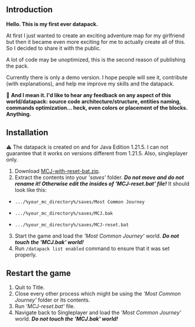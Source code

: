 ## Introduction

**Hello. This is my first ever datapack.**

At first I just wanted to create an exciting adventure map for my girlfriend but then it became even more exciting for me to actually create all of this.
So I decided to share it with the public.

A lot of code may be unoptimized, this is the second reason of publishing the pack.

Currently there is only a demo version. I hope people will see it, contribute (with explanations), and help me improve my skills and the datapack.

:pushpin: **And I mean it. I'd like to hear any feedback on any aspect of this world/datapack: source code architecture/structure, entities naming, commands optimization... heck, even colors or placement of the blocks. Anything.**

## Installation

:warning: The datapack is created on and for Java Edition 1.21.5. I can not guarantee that it works on versions different from 1.21.5. Also, singleplayer only.

1. Download [MCJ-with-reset-bat.zip](https://github.com/bl1te/Most-Common-Journey/raw/refs/heads/main/MCJ-with-reset-bat.zip).
2. Extract the contents into your _'saves'_ folder. **_Do not move and do not rename it! Otherwise edit the insides of _'MCJ-reset.bat'_ file!_** It should look like this:

- `.../%your_mc_directory%/saves/Most Common Journey`

- `.../%your_mc_directory%/saves/MCJ.bak`

- `.../%your_mc_directory%/saves/MCJ-reset.bat`

3. Start the game and load the _'Most Common Journey'_ world. **_Do not touch the 'MCJ.bak' world!_**
4. Run `/datapack list enabled` command to ensure that it was set properly.

## Restart the game

1. Quit to Title.
2. Close every other process which might be using the _'Most Common Journey'_ folder or its contents.
3. Run _'MCJ-reset.bat'_ file.
4. Navigate back to Singleplayer and load the _'Most Common Journey'_ world. **_Do not touch the 'MCJ.bak' world!_**
